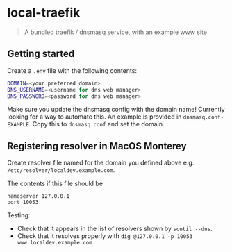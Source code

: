 # local-traefik

> A bundled traefik / dnsmasq service, with an example www site

## Getting started

Create a `.env` file with the following contents:

```sh
DOMAIN=<your preferred domain>
DNS_USERNAME=<username for dns web manager>
DNS_PASSWORD=<password for dns web manager>
```

Make sure you update the dnsmasq config with the domain name! Currently looking for a way to automate this.
An example is provided in `dnsmasq.conf-EXAMPLE`. Copy this to `dnsmasq.conf` and set the domain.

## Registering resolver in MacOS Monterey

Create resolver file named for the domain you defined above e.g. `/etc/resolver/localdev.example.com`.

The contents if this file should be

```
nameserver 127.0.0.1
port 10053
```

Testing:

* Check that it appears in the list of resolvers shown by `scutil --dns`.
* Check that it resolves properly with `dig @127.0.0.1 -p 10053 www.localdev.example.com`
